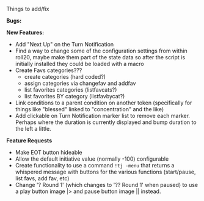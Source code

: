 Things to add/fix  
  
  
**Bugs:**  
  
  
  
**New Features:**  
* Add "Next Up" on the Turn Notification
* Find a way to change some of the configuration settings from within roll20, maybe make them part of the state data so after the script is initially installed they could be loaded with a macro  
* Create Favs categories???  
  * create categories (hard coded?)
  * assign categories via changefav and addfav
  * list favorites categories (listfavcats?)
  * list favorites BY category (listfavbycat?)
* Link conditions to a parent condition on another token (specifically for things like "blessed" linked to "concentration" and the like)  
* Add clickable on Turn Notification marker list to remove each marker.  Perhaps where the duration is currently displayed and bump duration to the left a little.  


**Feature Requests**
* Make EOT button hideable
* Allow the default initiative value (normally -100) configurable
* Create functionality to use a command `!tj -menu` that returns a whispered message with buttons for the various functions (start/pause, list favs, add fav, etc)
* Change '? Round 1' (which changes to '?? Round 1' when paused) to use a play button image |> and pause button image || instead.

